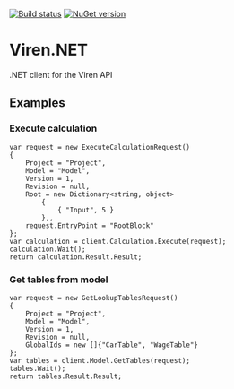 [![Build status](https://tealpartners.visualstudio.com/Viren.Net%20Client/_apis/build/status/Viren.Net-CI)](https://tealpartners.visualstudio.com/Viren.Net%20Client/_build/latest?definitionId=76)
[![NuGet version](https://badge.fury.io/nu/Viren.Client.Execution.svg)](https://badge.fury.io/nu/Viren.Client.Execution)

# Viren.NET
.NET client for the Viren API 

## Examples

### Execute calculation
```var client = new ExecutionClient(clientId, clientSecret, Environment.Production);
var request = new ExecuteCalculationRequest()
{
    Project = "Project",
    Model = "Model",
    Version = 1,
    Revision = null,
    Root = new Dictionary<string, object>
        {
            { "Input", 5 }
        },,
    request.EntryPoint = "RootBlock"
};
var calculation = client.Calculation.Execute(request);
calculation.Wait();
return calculation.Result.Result;
```

### Get tables from model
```var client = new ExecutionClient(clientId, clientSecret, Environment.Production);
var request = new GetLookupTablesRequest()
{
    Project = "Project",
    Model = "Model",
    Version = 1,
    Revision = null,
    GlobalIds = new []{"CarTable", "WageTable"}
};
var tables = client.Model.GetTables(request);
tables.Wait();
return tables.Result.Result;
```
            

